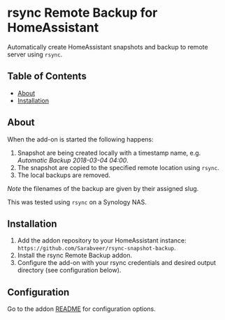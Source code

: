
# rsync Remote Backup for HomeAssistant

Automatically create HomeAssistant snapshots and backup to remote server using `rsync`.

## Table of Contents

* [About](#about)
* [Installation](#installation)

## About

When the add-on is started the following happens:
1. Snapshot are being created locally with a timestamp name, e.g.
*Automatic Backup 2018-03-04 04:00*.
1. The snapshot are copied to the specified remote location using `rsync`.
1. The local backups are removed.

_Note_ the filenames of the backup are given by their assigned slug.

This was tested using `rsync` on a Synology NAS.

## Installation

1. Add the addon repository to your HomeAssistant instance: `https://github.com/Sarabveer/rsync-snapshot-backup`.
1. Install the rsync Remote Backup addon.
1. Configure the add-on with your rsync credentials and desired output directory
(see configuration below).

## Configuration

Go to the addon [README](./rsync-snapshot-backup/README.md) for configuration options. 
